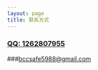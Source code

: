 ```yaml
---
layout: page
title: 联系方式
---
```

<h3><a href="">QQ: 1262807955</a></h3>

###[bccsafe5988@gmail.com](mailto:bccsafe5988@gmail.com)